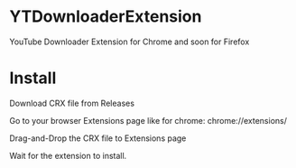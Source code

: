 # YTDownloaderExtension
YouTube Downloader Extension for Chrome and soon for Firefox

# Install
Download CRX file from Releases

Go to your browser Extensions page like for chrome: chrome://extensions/

Drag-and-Drop the CRX file to Extensions page

Wait for the extension to install.
